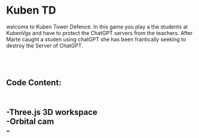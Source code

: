 <H1>Kuben TD</h1>
<p1>welcome to Kuben Tower Defence. In this game you play a the students at KubenVgs and have to protect the ChatGPT servers from the teachers. After Marte caught a studen using chatGPT she has been frantically seeking to destroy the Server of ChatGPT.<p1>
<h2><br><br>Code Content:<h2>
<p1><br>    -Three.js 3D workspace<br>  -Orbital cam<br>    -<p1>